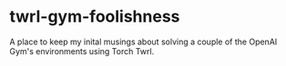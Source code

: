 # twrl-gym-foolishness

A place to keep my inital musings about solving a couple of the OpenAI Gym's environments using Torch Twrl.
